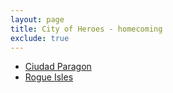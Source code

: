 ```yaml
---
layout: page
title: City of Heroes - homecoming
exclude: true
---
```

* [Ciudad Paragon](/wiki/coh/paragon-city)
* [Rogue Isles](/wiki/coh/rogue-isles)
